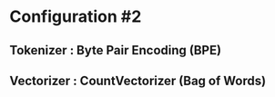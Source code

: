 # Configuration #2

## Tokenizer : Byte Pair Encoding (BPE)

## Vectorizer : CountVectorizer (Bag of Words)
